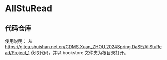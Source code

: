 # AllStuRead

## 代码仓库
使用说明：
    从 https://gitea.shuishan.net.cn/CDMS.Xuan_ZHOU.2024Spring.DaSE/AllStuRead/Project_1 获取代码，并以 bookstore 文件夹为根目录打开。

